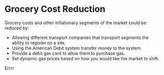 # Grocery Cost Reduction

Grocery costs and other inflationary segments of the market could be reduced by:

- Allowing different transport companies that transport segments the ability to register on a site.
- Using the American Debit system transfer money to the system.
- Provide a debit gas card to allow them to purchase gas.
- Set dynamic gas prices based on how you would like the market to shift.

Errrr
